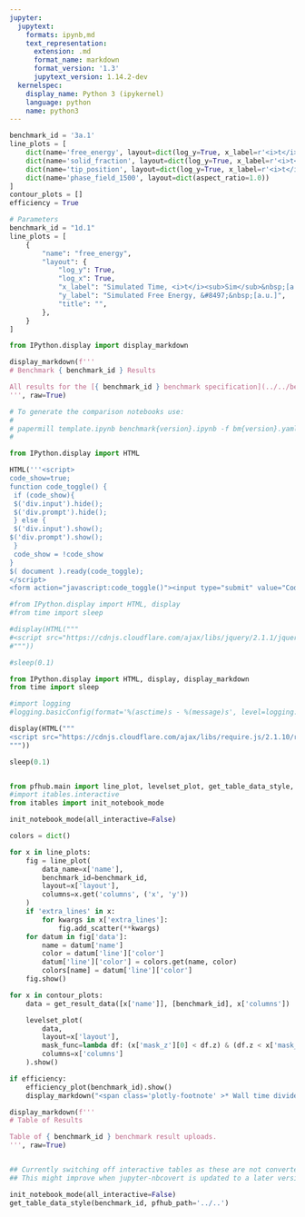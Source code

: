 ```yaml
---
jupyter:
  jupytext:
    formats: ipynb,md
    text_representation:
      extension: .md
      format_name: markdown
      format_version: '1.3'
      jupytext_version: 1.14.2-dev
  kernelspec:
    display_name: Python 3 (ipykernel)
    language: python
    name: python3
---
```


```python papermill={"duration": 0.012366, "end_time": "2023-07-17T20:38:58.808750", "exception": false, "start_time": "2023-07-17T20:38:58.796384", "status": "completed"} tags=["parameters"]
benchmark_id = '3a.1'
line_plots = [
    dict(name='free_energy', layout=dict(log_y=True, x_label=r'<i>t</i>', y_label=r'&#8497;', range_y=[1.8e6, 2.4e6], title="Free Energy v Time")),
    dict(name='solid_fraction', layout=dict(log_y=True, x_label=r'<i>t</i>')),
    dict(name='tip_position', layout=dict(log_y=True, x_label=r'<i>t</i>')),
    dict(name='phase_field_1500', layout=dict(aspect_ratio=1.0))
]
contour_plots = []
efficiency = True
```

```python papermill={"duration": 0.008064, "end_time": "2023-07-17T20:38:58.821996", "exception": false, "start_time": "2023-07-17T20:38:58.813932", "status": "completed"} tags=["injected-parameters"]
# Parameters
benchmark_id = "1d.1"
line_plots = [
    {
        "name": "free_energy",
        "layout": {
            "log_y": True,
            "log_x": True,
            "x_label": "Simulated Time, <i>t</i><sub>Sim</sub>&nbsp;[a.u.]",
            "y_label": "Simulated Free Energy, &#8497;&nbsp;[a.u.]",
            "title": "",
        },
    }
]

```

```python papermill={"duration": 0.01166, "end_time": "2023-07-17T20:38:58.837582", "exception": false, "start_time": "2023-07-17T20:38:58.825922", "status": "completed"} tags=[]
from IPython.display import display_markdown

display_markdown(f'''
# Benchmark { benchmark_id } Results

All results for the [{ benchmark_id } benchmark specification](../../benchmarks/benchmark{ benchmark_id }.ipynb/).
''', raw=True)
```

```python papermill={"duration": 0.007474, "end_time": "2023-07-17T20:38:58.847675", "exception": false, "start_time": "2023-07-17T20:38:58.840201", "status": "completed"} tags=[]
# To generate the comparison notebooks use:
# 
# papermill template.ipynb benchmark{version}.ipynb -f bm{version}.yaml
#
```

```python papermill={"duration": 0.014917, "end_time": "2023-07-17T20:38:58.864553", "exception": false, "start_time": "2023-07-17T20:38:58.849636", "status": "completed"} tags=[]
from IPython.display import HTML

HTML('''<script>
code_show=true; 
function code_toggle() {
 if (code_show){
 $('div.input').hide();
 $('div.prompt').hide();
 } else {
 $('div.input').show();
$('div.prompt').show();
 }
 code_show = !code_show
} 
$( document ).ready(code_toggle);
</script>
<form action="javascript:code_toggle()"><input type="submit" value="Code Toggle"></form>''')
```

```python papermill={"duration": 0.637312, "end_time": "2023-07-17T20:38:59.503956", "exception": false, "start_time": "2023-07-17T20:38:58.866644", "status": "completed"} tags=[]
#from IPython.display import HTML, display
#from time import sleep

#display(HTML("""
#<script src="https://cdnjs.cloudflare.com/ajax/libs/jquery/2.1.1/jquery.min.js"></script>
#"""))

#sleep(0.1)

from IPython.display import HTML, display, display_markdown
from time import sleep

#import logging
#logging.basicConfig(format='%(asctime)s - %(message)s', level=logging.DEBUG)

display(HTML("""
<script src="https://cdnjs.cloudflare.com/ajax/libs/require.js/2.1.10/require.min.js"></script>
"""))

sleep(0.1)


from pfhub.main import line_plot, levelset_plot, get_table_data_style, plot_order_of_accuracy, get_result_data, efficiency_plot
#import itables.interactive
from itables import init_notebook_mode

init_notebook_mode(all_interactive=False)
```

```python papermill={"duration": 4.604418, "end_time": "2023-07-17T20:39:04.110908", "exception": false, "start_time": "2023-07-17T20:38:59.506490", "status": "completed"} tags=[]
colors = dict()

for x in line_plots:
    fig = line_plot(
        data_name=x['name'],
        benchmark_id=benchmark_id,
        layout=x['layout'],
        columns=x.get('columns', ('x', 'y'))
    )
    if 'extra_lines' in x:
        for kwargs in x['extra_lines']:
            fig.add_scatter(**kwargs)  
    for datum in fig['data']:
        name = datum['name']
        color = datum['line']['color']
        datum['line']['color'] = colors.get(name, color)
        colors[name] = datum['line']['color']
    fig.show()
```

```python papermill={"duration": 0.157023, "end_time": "2023-07-17T20:39:04.415840", "exception": false, "start_time": "2023-07-17T20:39:04.258817", "status": "completed"} tags=[]
for x in contour_plots:
    data = get_result_data([x['name']], [benchmark_id], x['columns'])

    levelset_plot(
        data,
        layout=x['layout'],
        mask_func=lambda df: (x['mask_z'][0] < df.z) & (df.z < x['mask_z'][1]),
        columns=x['columns']
    ).show()
```

```python papermill={"duration": 2.183138, "end_time": "2023-07-17T20:39:06.756795", "exception": false, "start_time": "2023-07-17T20:39:04.573657", "status": "completed"} tags=[]
if efficiency:
    efficiency_plot(benchmark_id).show()
    display_markdown("<span class='plotly-footnote' >* Wall time divided by the total simulated time.</span>", raw=True)

```

```python papermill={"duration": 0.16097, "end_time": "2023-07-17T20:39:07.069887", "exception": false, "start_time": "2023-07-17T20:39:06.908917", "status": "completed"} tags=[]
display_markdown(f'''
# Table of Results

Table of { benchmark_id } benchmark result uploads.
''', raw=True)
```

```python papermill={"duration": 0.159522, "end_time": "2023-07-17T20:39:07.389655", "exception": false, "start_time": "2023-07-17T20:39:07.230133", "status": "completed"} tags=[]

```

```python papermill={"duration": 1.128298, "end_time": "2023-07-17T20:39:08.677550", "exception": false, "start_time": "2023-07-17T20:39:07.549252", "status": "completed"} tags=[]
## Currently switching off interactive tables as these are not converted to HTML properly.
## This might improve when jupyter-nbcovert is updated to a later version.

init_notebook_mode(all_interactive=False)
get_table_data_style(benchmark_id, pfhub_path='../..')
```

```python papermill={"duration": 0.155702, "end_time": "2023-07-17T20:39:09.024496", "exception": false, "start_time": "2023-07-17T20:39:08.868794", "status": "completed"} tags=[]

```

